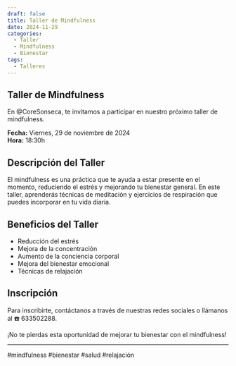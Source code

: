 ```yaml
---
draft: false
title: Taller de Mindfulness
date: 2024-11-29
categories:
  - Taller
  - Mindfulness
  - Bienestar
tags:
  - Talleres
---
```


## Taller de Mindfulness


En @CoreSonseca, te invitamos a participar en nuestro próximo taller de mindfulness.

**Fecha:** Viernes, 29 de noviembre de 2024  
**Hora:** 18:30h

## Descripción del Taller

El mindfulness es una práctica que te ayuda a estar presente en el momento, reduciendo el estrés y mejorando tu bienestar general. En este taller, aprenderás técnicas de meditación y ejercicios de respiración que puedes incorporar en tu vida diaria.

## Beneficios del Taller

- Reducción del estrés
- Mejora de la concentración
- Aumento de la conciencia corporal
- Mejora del bienestar emocional
- Técnicas de relajación

## Inscripción

Para inscribirte, contáctanos a través de nuestras redes sociales o llámanos al ☎️ 633502288.

¡No te pierdas esta oportunidad de mejorar tu bienestar con el mindfulness!

---

#mindfulness #bienestar #salud #relajación